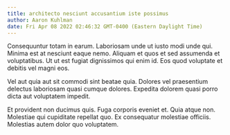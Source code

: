 ```yaml
---
title: architecto nesciunt accusantium iste possimus
author: Aaron Kuhlman
date: Fri Apr 08 2022 02:46:32 GMT-0400 (Eastern Daylight Time)
---
```

Consequuntur totam in earum. Laboriosam unde ut iusto modi unde qui. Minima est at nesciunt eaque nemo. Aliquam et quos et sed assumenda et voluptatibus. Ut ut est fugiat dignissimos qui enim id. Eos quod voluptate et debitis vel magni eos.

 Vel aut quia aut sit commodi sint beatae quia. Dolores vel praesentium delectus laboriosam quasi cumque dolores. Expedita dolorem quasi porro dicta aut voluptatem impedit.

 Et provident non ducimus quis. Fuga corporis eveniet et. Quia atque non. Molestiae qui cupiditate repellat quo. Ex consequatur molestiae officiis. Molestias autem dolor quo voluptatem.